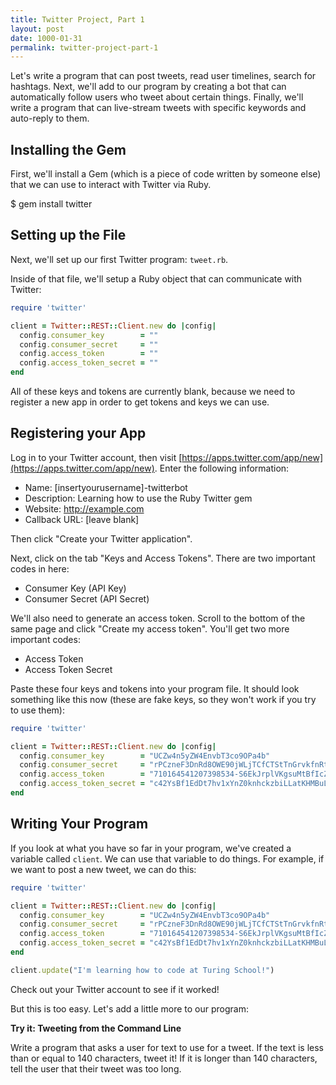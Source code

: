 ```yaml
---
title: Twitter Project, Part 1
layout: post
date: 1000-01-31
permalink: twitter-project-part-1
---
```


Let's write a program that can post tweets, read user timelines, search for hashtags. Next, we'll add to our program by creating a bot that can automatically follow users who tweet about certain things. Finally, we'll write a program that can live-stream tweets with specific keywords and auto-reply to them.

## Installing the Gem

First, we'll install a Gem (which is a piece of code written by someone else) that we can use to interact with Twitter via Ruby.

<div class="output">
  $ gem install twitter
</div>

## Setting up the File

Next, we'll set up our first Twitter program: `tweet.rb`.

Inside of that file, we'll setup a Ruby object that can communicate with Twitter:

```ruby
require 'twitter'

client = Twitter::REST::Client.new do |config|
  config.consumer_key        = ""
  config.consumer_secret     = ""
  config.access_token        = ""
  config.access_token_secret = ""
end
```

All of these keys and tokens are currently blank, because we need to register a new app in order to get tokens and keys we can use.

## Registering your App

Log in to your Twitter account, then visit [https://apps.twitter.com/app/new](https://apps.twitter.com/app/new). Enter the following information:

* Name: [insertyourusername]-twitterbot
* Description: Learning how to use the Ruby Twitter gem
* Website: http://example.com
* Callback URL: [leave blank]

Then click "Create your Twitter application".

Next, click on the tab "Keys and Access Tokens". There are two important codes in here:

* Consumer Key (API Key)
* Consumer Secret (API Secret)

We'll also need to generate an access token. Scroll to the bottom of the same page and click "Create my access token". You'll get two more important codes:

* Access Token
* Access Token Secret

Paste these four keys and tokens into your program file. It should look something like this now (these are fake keys, so they won't work if you try to use them):

```ruby
require 'twitter'

client = Twitter::REST::Client.new do |config|
  config.consumer_key        = "UCZw4n5yZW4EnvbT3co9OPa4b"
  config.consumer_secret     = "rPCzneF3DnRd8OWE90jWLjTCfCTStTnGrvkfnRtfEEVE3FWL4K"
  config.access_token        = "710164541207398534-S6EkJrplVKgsuMtBfIcZcPTxGeINwMx"
  config.access_token_secret = "c42YsBf1EdDt7hv1xYnZ0knhckzbiLLatKHMBuLXTgyP3"
end
```

## Writing Your Program

If you look at what you have so far in your program, we've created a variable called `client`. We can use that variable to do things. For example, if we want to post a new tweet, we can do this:

```ruby
require 'twitter'

client = Twitter::REST::Client.new do |config|
  config.consumer_key        = "UCZw4n5yZW4EnvbT3co9OPa4b"
  config.consumer_secret     = "rPCzneF3DnRd8OWE90jWLjTCfCTStTnGrvkfnRtfEEVE3FWL4K"
  config.access_token        = "710164541207398534-S6EkJrplVKgsuMtBfIcZcPTxGeINwMx"
  config.access_token_secret = "c42YsBf1EdDt7hv1xYnZ0knhckzbiLLatKHMBuLXTgyP3"
end

client.update("I'm learning how to code at Turing School!")
```

Check out your Twitter account to see if it worked!

But this is too easy. Let's add a little more to our program:

<div class="card cyan ">
  <div class="card-content white-text">
    <span class="card-title black-text"><b>Try it: Tweeting from the Command Line</b></span>
    <p>
      Write a program that asks a user for text to use for a tweet. If the text is less than or equal to 140 characters, tweet it! If it is longer than 140 characters, tell the user that their tweet was too long.
    </p>
  </div>
</div>
